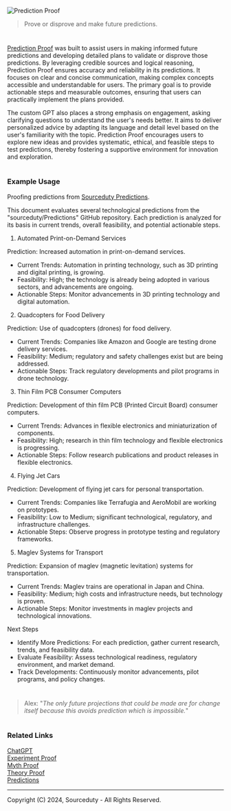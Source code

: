 ![Prediction Proof](https://github.com/user-attachments/assets/e233fe44-558f-49be-98dc-a2d2582dd329)

> Prove or disprove and make future predictions.

#

[Prediction Proof](https://chatgpt.com/g/g-yxL30JfkV-prediction-proof) was built to assist users in making informed future predictions and developing detailed plans to validate or disprove those predictions. By leveraging credible sources and logical reasoning, Prediction Proof ensures accuracy and reliability in its predictions. It focuses on clear and concise communication, making complex concepts accessible and understandable for users. The primary goal is to provide actionable steps and measurable outcomes, ensuring that users can practically implement the plans provided.

The custom GPT also places a strong emphasis on engagement, asking clarifying questions to understand the user's needs better. It aims to deliver personalized advice by adapting its language and detail level based on the user's familiarity with the topic. Prediction Proof encourages users to explore new ideas and provides systematic, ethical, and feasible steps to test predictions, thereby fostering a supportive environment for innovation and exploration.

#
### Example Usage

Proofing predictions from [Sourceduty Predictions](https://github.com/sourceduty/predictions).

This document evaluates several technological predictions from the "sourceduty/Predictions" GitHub repository. Each prediction is analyzed for its basis in current trends, overall feasibility, and potential actionable steps.

1. Automated Print-on-Demand Services
   
Prediction: Increased automation in print-on-demand services.
- Current Trends: Automation in printing technology, such as 3D printing and digital printing, is growing.
- Feasibility: High; the technology is already being adopted in various sectors, and advancements are ongoing.
- Actionable Steps: Monitor advancements in 3D printing technology and digital automation.

2. Quadcopters for Food Delivery
   
Prediction: Use of quadcopters (drones) for food delivery.
- Current Trends: Companies like Amazon and Google are testing drone delivery services.
- Feasibility: Medium; regulatory and safety challenges exist but are being addressed.
- Actionable Steps: Track regulatory developments and pilot programs in drone technology.

3. Thin Film PCB Consumer Computers
   
Prediction: Development of thin film PCB (Printed Circuit Board) consumer computers.
- Current Trends: Advances in flexible electronics and miniaturization of components.
- Feasibility: High; research in thin film technology and flexible electronics is progressing.
- Actionable Steps: Follow research publications and product releases in flexible electronics.

4. Flying Jet Cars
   
Prediction: Development of flying jet cars for personal transportation.
- Current Trends: Companies like Terrafugia and AeroMobil are working on prototypes.
- Feasibility: Low to Medium; significant technological, regulatory, and infrastructure challenges.
- Actionable Steps: Observe progress in prototype testing and regulatory frameworks.

5. Maglev Systems for Transport
   
Prediction: Expansion of maglev (magnetic levitation) systems for transportation.
- Current Trends: Maglev trains are operational in Japan and China.
- Feasibility: Medium; high costs and infrastructure needs, but technology is proven.
- Actionable Steps: Monitor investments in maglev projects and technological innovations.

Next Steps

- Identify More Predictions: For each prediction, gather current research, trends, and feasibility data.
- Evaluate Feasibility: Assess technological readiness, regulatory environment, and market demand.
- Track Developments: Continuously monitor advancements, pilot programs, and policy changes.

#

> Alex: "*The only future projections that could be made are for change itself because this avoids prediction which is impossible.*"

#
### Related Links

[ChatGPT](https://github.com/sourceduty/ChatGPT)
<br>
[Experiment Proof](https://github.com/sourceduty/Experiment_Proof)
<br>
[Myth Proof](https://github.com/sourceduty/Myth_Proof)
<br>
[Theory Proof](https://github.com/sourceduty/Theory_Proof)
<br>
[Predictions](https://github.com/sourceduty/Predictions)

***
Copyright (C) 2024, Sourceduty - All Rights Reserved.
